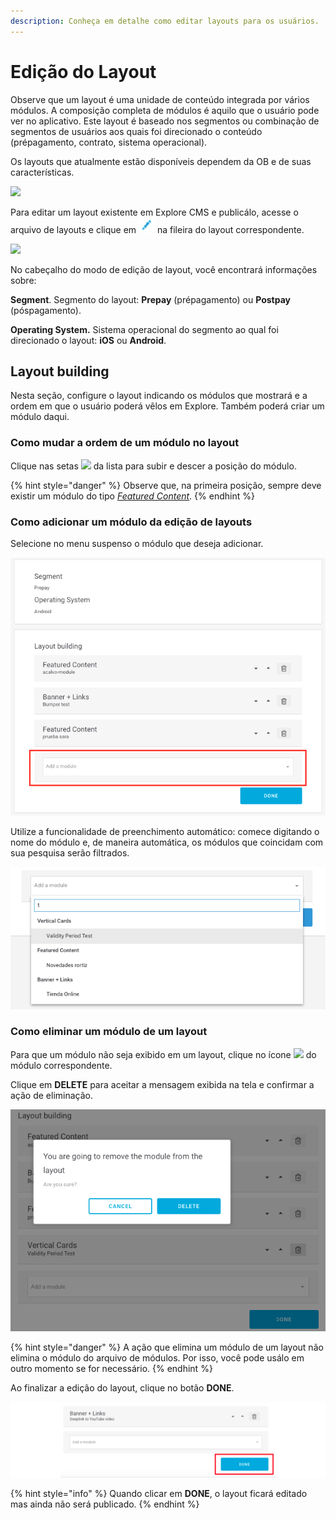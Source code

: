 ```yaml
---
description: Conheça em detalhe como editar layouts para os usuários.
---
```


# Edição do Layout

Observe que um layout é uma unidade de conteúdo integrada por vários módulos. A composição completa de módulos é aquilo que o usuário pode ver no aplicativo. Este layout é baseado nos segmentos ou combinação de segmentos de usuários aos quais foi direcionado o conteúdo \(prépagamento, contrato, sistema operacional\).

Os layouts que atualmente estão disponíveis dependem da OB e de suas características.

![](https://lh6.googleusercontent.com/FdJIOgERcMtTfTcV7ehhcTKaYLbGIM4vmUoOPmxSg2VZDNA7FbPTJoaTrVQihA5_4EcQgYbGXjLsIrfNW4xX4YQ3gBA44iQOQl2MA2SNNcEtYtFfw3UN8HUXdS31GwVTzUsbOf7-)

Para editar um layout existente em Explore CMS e publicálo, acesse o arquivo de layouts e clique em ![](../.gitbook/assets/icono_editar%20%281%29.png) na fileira do layout correspondente.

![](https://lh3.googleusercontent.com/t2IaTREbk-P1nHvx8nJ1SGOS423cQyTdPdvSRznGPXFFECYQFXtw9tPnHb3bd0-sARSPKaT7zExAC7_9bgmkfBc4JPQGykkLy8dmTp-Dd9gZuEz-x0SYAZ54TMKVhq0ikMiopJ73)

No cabeçalho do modo de edição de layout, você encontrará informações sobre:

**Segment**. Segmento do layout: **Prepay** \(prépagamento\) ou **Postpay** \(póspagamento\).

**Operating System.** Sistema operacional do segmento ao qual foi direcionado o layout: **iOS** ou **Android**.

## Layout building

Nesta seção, configure o layout indicando os módulos que mostrará e a ordem em que o usuário poderá vêlos em Explore. Também poderá criar um módulo daqui.

### Como mudar a ordem de um módulo no layout

Clique nas setas ![](https://lh5.googleusercontent.com/VzfjcfEIrPHTLjp_bPrzRkNxpTM4IcMOY2uwN0-ZS4mQqX_ySYoDGL7-FUbKaEPhwY0IQsrvaqGokR0qdpReVgjg-F3U6rLteuZDl3Wc4wpmFbK2sy9Kq7hiaIh5faycHrlgB2ED) da lista para subir e descer a posição do módulo.

{% hint style="danger" %}
Observe que, na primeira posição, sempre deve existir um módulo do tipo [_Featured Content_](../modulo/readme_pt-br/featured-content_pt-br.md).
{% endhint %}

### Como adicionar um módulo da edição de layouts

Selecione no menu suspenso o módulo que deseja adicionar.

![](../.gitbook/assets/image-72.png)

Utilize a funcionalidade de preenchimento automático: comece digitando o nome do módulo e, de maneira automática, os módulos que coincidam com sua pesquisa serão filtrados.

![](../.gitbook/assets/autocompletar.png)

### Como eliminar um módulo de um layout

Para que um módulo não seja exibido em um layout, clique no ícone ![](https://lh5.googleusercontent.com/q0qzCAHIyMnv9dyt1hP6CQAHLrJGow0i9F0V5Eee4bWiyqX8RTP2Q7ZYTiXTEOSYO9yyk3hxZIldCKjYgQUDM4bKJK-G9K4i0mPjYGhWacvIkKvvztVn2k_d5tyVKrz55H9TZm9j) do módulo correspondente.

Clique em **DELETE** para aceitar a mensagem exibida na tela e confirmar a ação de eliminação.

![](../.gitbook/assets/image-40.png)

{% hint style="danger" %}
A ação que elimina um módulo de um layout não elimina o módulo do arquivo de módulos. Por isso, você pode usálo em outro momento se for necessário.
{% endhint %}

Ao finalizar a edição do layout, clique no botão **DONE**.

![](../.gitbook/assets/image-24.png)

{% hint style="info" %}
Quando clicar em **DONE**, o layout ficará editado mas ainda não será publicado.
{% endhint %}

